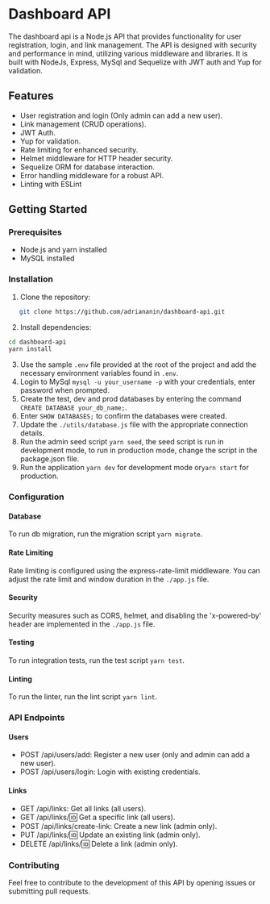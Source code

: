 # Dashboard API

The dashboard api is a Node.js API that provides functionality for user registration, login, and link management. The API is designed with security and performance in mind, utilizing various middleware and libraries. It is built with NodeJs, Express, MySql and Sequelize with JWT auth and Yup for validation.

## Features

- User registration and login (Only admin can add a new user).
- Link management (CRUD operations).
- JWT Auth.
- Yup for validation.
- Rate limiting for enhanced security.
- Helmet middleware for HTTP header security.
- Sequelize ORM for database interaction.
- Error handling middleware for a robust API.
- Linting with ESLint

## Getting Started

### Prerequisites

- Node.js and yarn installed
- MySQL installed

### Installation

1. Clone the repository:

```bash
   git clone https://github.com/adriananin/dashboard-api.git

```

2. Install dependencies:

```bash
cd dashboard-api
yarn install

```

3. Use the sample `.env` file provided at the root of the project and add the necessary environment variables found in `.env`.
4. Login to MySql `mysql -u your_username -p` with your credentials, enter password when prompted.
5. Create the test, dev and prod databases by entering the command `CREATE DATABASE your_db_name;`.
6. Enter `SHOW DATABASES;` to confirm the databases were created.
7. Update the `./utils/database.js` file with the appropriate connection details.
8. Run the admin seed script `yarn seed`, the seed script is run in development mode, to run in production mode, change the script in the package.json file.
9. Run the application `yarn dev` for development mode or`yarn start` for production.

### Configuration

#### Database

To run db migration, run the migration script `yarn migrate`.

#### Rate Limiting

Rate limiting is configured using the express-rate-limit middleware. You can adjust the rate limit and window duration in the `./app.js` file.

#### Security

Security measures such as CORS, helmet, and disabling the 'x-powered-by' header are implemented in the `./app.js` file.

#### Testing

To run integration tests, run the test script `yarn test`.

#### Linting

To run the linter, run the lint script `yarn lint`.

### API Endpoints

#### Users

- POST /api/users/add: Register a new user (only and admin can add a new user).
- POST /api/users/login: Login with existing credentials.

#### Links

- GET /api/links: Get all links (all users).
- GET /api/links/:id: Get a specific link (all users).
- POST /api/links/create-link: Create a new link (admin only).
- PUT /api/links/:id: Update an existing link (admin only).
- DELETE /api/links/:id: Delete a link (admin only).

### Contributing

Feel free to contribute to the development of this API by opening issues or submitting pull requests.
